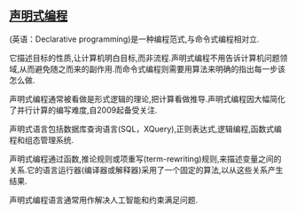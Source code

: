 ## [声明式编程](https://zh.wikipedia.org/wiki/%E5%AE%A3%E5%91%8A%E5%BC%8F%E7%B7%A8%E7%A8%8B)


(英语：Declarative programming)是一种编程范式,与命令式编程相对立.

它描述目标的性质,让计算机明白目标,而非流程.声明式编程不用告诉计算机问题领域,从而避免随之而来的副作用.而命令式编程则需要用算法来明确的指出每一步该怎么做.

声明式编程通常被看做是形式逻辑的理论,把计算看做推导.声明式编程因大幅简化了并行计算的编写难度,自2009起备受关注.

声明式语言包括数据库查询语言(SQL，XQuery),正则表达式,逻辑编程,函数式编程和组态管理系统.

声明式编程通过函数,推论规则或项重写(term-rewriting)规则,来描述变量之间的关系.它的语言运行器(编译器或解释器)采用了一个固定的算法,以从这些关系产生结果.

声明式编程语言通常用作解决人工智能和约束满足问题.